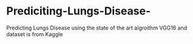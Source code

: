 # Prediciting-Lungs-Disease-
Predicting Lungs Disease using the state of the art algroithm VGG16 and dataset is from Kaggle
